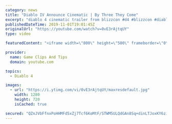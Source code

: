 ```yaml
---
category: news
title: "Diablo IV Announce Cinematic | By Three They Come"
excerpt: "diablo 4 cinematic trailer from blizzcon #d4 #blizzcon #diablo."
publishedDateTime: 2019-11-01T19:01:45Z
originalUrl: "https://youtube.com/watch?v=0vE3rAjtqUY"
type: video

featuredContent: "<iframe width=\"800\" height=\"500\" frameborder=\"0\" src=\"https://www.youtube.com/embed/0vE3rAjtqUY\" allow=\"accelerometer; autoplay; encrypted-media; gyroscope; picture-in-picture\" allowfullscreen></iframe>"

provider:
  name: Game Clips And Tips
  domain: youtube.com

topics:
  - Diablo 4

images:
  - url: "https://i.ytimg.com/vi/0vE3rAjtqUY/maxresdefault.jpg"
    width: 1280
    height: 720
    isCached: true

secured: "QZnJVbFfnxPoHHMFd5xZj7Tcf6KoMtF/STWM5ULQdGAn8Sq+dinLTJoxKY6ziTPhYZEzPIGxGkfgo2EIZdnQkWRxTlRPb5dO5Fy3p8x6tdYn7QsKmX4hA/jmiY9qH5dwjTzO5hNxYf1AY4ARPQCTQE7FwRv2XugNBGp2JNZ8XhZR9Xc9JO+6/rfejVdO2NAMxS6IoRKrnUOK0XqJr0kFAGTTC6wUZrUnCCb3RWUR8NdiY0KCIw8NYkVzQJMehiPY7HLqQdEnnZTYoe1ORgwDkzhXTDqgYU1H7sEPDXdEtT9ltxZCgZ+O969+xGE44qXhy1OKFPSDuCDmTsrRGwP3ST22E3ri3iws6BT2Rm/BCQtFVoHYWMLcsSV1VqgSEggxhkVyic0KxkxmR5Zw28l8Kg==;B1JDKVSzZuVxlVjOUKgzmw=="
---
```


